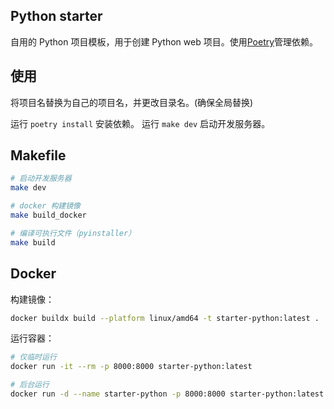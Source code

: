 ## Python starter

自用的 Python 项目模板，用于创建 Python web 项目。使用[Poetry](https://python-poetry.org/)管理依赖。

## 使用

将项目名替换为自己的项目名，并更改目录名。(确保全局替换)

运行 `poetry install` 安装依赖。
运行 `make dev` 启动开发服务器。

## Makefile

```bash
# 启动开发服务器
make dev

# docker 构建镜像
make build_docker

# 编译可执行文件（pyinstaller）
make build
```

## Docker

构建镜像：

```bash
docker buildx build --platform linux/amd64 -t starter-python:latest .
```

运行容器：

```bash
# 仅临时运行
docker run -it --rm -p 8000:8000 starter-python:latest

# 后台运行
docker run -d --name starter-python -p 8000:8000 starter-python:latest
```
